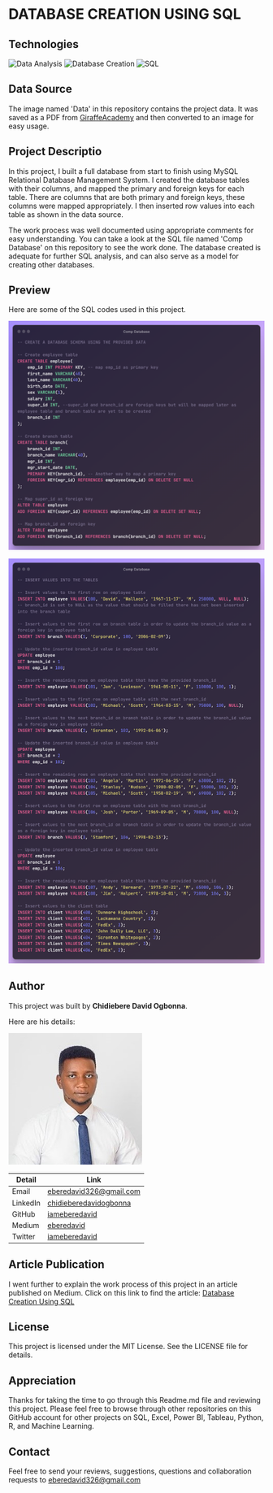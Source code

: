# DATABASE CREATION USING SQL

## Technologies

![Data Analysis](https://img.shields.io/badge/Data-Analysis-green)
![Database Creation](https://img.shields.io/badge/Database-Creation-green)
![SQL](https://img.shields.io/badge/SQL-green)

## Data Source

The image named 'Data' in this repository contains the project data. It was saved as a PDF from [GiraffeAcademy](https://www.giraffeacademy.com/databases/sql/company-database.pdf) and then converted to an image for easy usage.

## Project Descriptio
In this project, I built a full database from start to finish using MySQL Relational Database Management System. I created the database tables with their columns, and mapped the primary and foreign keys for each table. There are columns that are both primary and foreign keys, these columns were mapped appropriately. I then inserted row values into each table as shown in the data source.

The work process was well documented using appropriate comments for easy understanding. You can take a look at the SQL file named 'Comp Database' on this repository to see the work done. The database created is adequate for further SQL analysis, and can also serve as a model for creating other databases.

## Preview

Here are some of the SQL codes used in this project.

![Preview1](Images/Preview1.png)

![Preview2](Images/Preview2.png)

## Author

This project was built by **Chidiebere David Ogbonna**.

Here are his details:

![Author](Images/Author.jpg)

| Detail | Link |
| ------ | ---- |
| Email | eberedavid326@gmail.com |
| LinkedIn | [chidieberedavidogbonna](https://www.linkedin.com/in/chidieberedavidogbonna/) |
| GitHub | [iameberedavid](https://github.com/iameberedavid) |
| Medium | [eberedavid](https://eberedavid.medium.com) |
| Twitter | [iameberedavid](https://twitter.com/iameberedavid) |

## Article Publication

I went further to explain the work process of this project in an article published on Medium. Click on this link to find the article: [Database Creation Using SQL](https://eberedavid.medium.com/database-creation-using-sql-4f61a3873bb3)

## License

This project is licensed under the MIT License. See the LICENSE file for details.

## Appreciation

Thanks for taking the time to go through this Readme.md file and reviewing this project. Please feel free to browse through other repositories on this GitHub account for other projects on SQL, Excel, Power BI, Tableau, Python, R, and Machine Learning.

## Contact

Feel free to send your reviews, suggestions, questions and collaboration requests to eberedavid326@gmail.com

